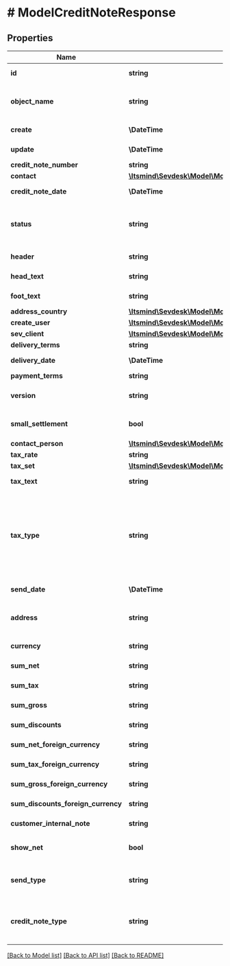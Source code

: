 # # ModelCreditNoteResponse

## Properties

Name | Type | Description | Notes
------------ | ------------- | ------------- | -------------
**id** | **string** | The creditNote id | [optional] [readonly]
**object_name** | **string** | The creditNote object name | [optional] [readonly] [default to 'CreditNote']
**create** | **\DateTime** | Date of creditNote creation | [optional] [readonly]
**update** | **\DateTime** | Date of last creditNote update | [optional] [readonly]
**credit_note_number** | **string** | The creditNote number | [optional]
**contact** | [**\Itsmind\Sevdesk\Model\ModelCreditNoteResponseContact**](ModelCreditNoteResponseContact.md) |  | [optional]
**credit_note_date** | **\DateTime** | Needs to be provided as timestamp or dd.mm.yyyy | [optional]
**status** | **string** | Please have a look in       &lt;a href&#x3D;&#39;https://api.sevdesk.de/#section/Types-and-status-of-credit-notes&#39;&gt;status of credit note&lt;/a&gt;      to see what the different status codes mean | [optional]
**header** | **string** | Normally consist of prefix plus the creditNote number | [optional]
**head_text** | **string** | Certain html tags can be used here to format your text | [optional]
**foot_text** | **string** | Certain html tags can be used here to format your text | [optional]
**address_country** | [**\Itsmind\Sevdesk\Model\ModelCreditNoteResponseAddressCountry**](ModelCreditNoteResponseAddressCountry.md) |  | [optional]
**create_user** | [**\Itsmind\Sevdesk\Model\ModelCreditNoteResponseCreateUser**](ModelCreditNoteResponseCreateUser.md) |  | [optional]
**sev_client** | [**\Itsmind\Sevdesk\Model\ModelCreditNoteResponseSevClient**](ModelCreditNoteResponseSevClient.md) |  | [optional]
**delivery_terms** | **string** | Delivery terms of the creditNote | [optional]
**delivery_date** | **\DateTime** | Timestamp. This can also be a date range if you also use the attribute deliveryDateUntil | [optional]
**payment_terms** | **string** | Payment terms of the creditNote | [optional]
**version** | **string** | Version of the creditNote.&lt;br&gt;      Can be used if you have multiple drafts for the same creditNote.&lt;br&gt;      Should start with 0 | [optional]
**small_settlement** | **bool** | Defines if the client uses the small settlement scheme.      If yes, the creditNote must not contain any vat | [optional]
**contact_person** | [**\Itsmind\Sevdesk\Model\ModelCreditNoteResponseContactPerson**](ModelCreditNoteResponseContactPerson.md) |  | [optional]
**tax_rate** | **string** | Is overwritten by creditNote position tax rates | [optional]
**tax_set** | [**\Itsmind\Sevdesk\Model\ModelCreditNoteResponseTaxSet**](ModelCreditNoteResponseTaxSet.md) |  | [optional]
**tax_text** | **string** | A common tax text would be &#39;Umsatzsteuer 19%&#39; | [optional]
**tax_type** | **string** | Tax type of the creditNote. There are four tax types: 1. default - Umsatzsteuer ausweisen 2. eu - Steuerfreie innergemeinschaftliche Lieferung (Europäische Union) 3. noteu - Steuerschuldnerschaft des Leistungsempfängers (außerhalb EU, z. B. Schweiz) 4. custom - Using custom tax set 5. ss - Not subject to VAT according to §19 1 UStG Tax rates are heavily connected to the tax type used. | [optional]
**send_date** | **\DateTime** | The date the creditNote was sent to the customer | [optional]
**address** | **string** | Complete address of the recipient including name, street, city, zip and country.&lt;br&gt;       Line breaks can be used and will be displayed on the invoice pdf. | [optional]
**currency** | **string** | Currency used in the creditNote. Needs to be currency code according to ISO-4217 | [optional]
**sum_net** | **string** | Net sum of the creditNote | [optional] [readonly]
**sum_tax** | **string** | Tax sum of the creditNote | [optional] [readonly]
**sum_gross** | **string** | Gross sum of the creditNote | [optional] [readonly]
**sum_discounts** | **string** | Sum of all discounts in the creditNote | [optional] [readonly]
**sum_net_foreign_currency** | **string** | Net sum of the creditNote in the foreign currency | [optional] [readonly]
**sum_tax_foreign_currency** | **string** | Tax sum of the creditNote in the foreign currency | [optional] [readonly]
**sum_gross_foreign_currency** | **string** | Gross sum of the creditNote in the foreign currency | [optional] [readonly]
**sum_discounts_foreign_currency** | **string** | Discounts sum of the creditNote in the foreign currency | [optional] [readonly]
**customer_internal_note** | **string** | Internal note of the customer. Contains data entered into field &#39;Referenz/Bestellnummer&#39; | [optional]
**show_net** | **bool** | If true, the net amount of each position will be shown on the creditNote. Otherwise gross amount | [optional]
**send_type** | **string** | Type which was used to send the creditNote. IMPORTANT: Please refer to the creditNote section of the       *     API-Overview to understand how this attribute can be used before using it! | [optional]
**credit_note_type** | **string** | Type of the creditNote. For more information on the different types, check      &lt;a href&#x3D;&#39;https://api.sevdesk.de/#section/Types-and-status-of-credit-notes&#39;&gt;this&lt;/a&gt;  . | [optional]

[[Back to Model list]](../../README.md#models) [[Back to API list]](../../README.md#endpoints) [[Back to README]](../../README.md)

